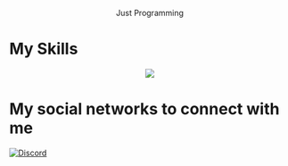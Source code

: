 <p align="center">
  Just Programming </>
<p align="center">


# My Skills
<p align="center">
  <a href="https://skillicons.dev">
    <img src="https://skillicons.dev/icons?i=python,js,ts,fastapi,react,tailwind,vite,mongodb,nodejs,html,css,linux,photoshop,premiere,illustrator,audition,wordpress,linux,bots,vscode,arduino,bootstrap,cs,cloudflare,discord,aws,azure" />
  </a>
</p>
<p align="center">
  
  
# My social networks to connect with me

[![Discord][1.2]][1]

[1.2]: https://skillicons.dev/icons?i=discord&perline=3


[1]: https://discord.com/users/741964585300656170



